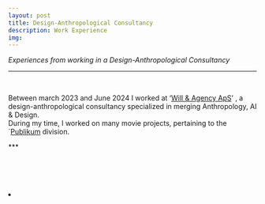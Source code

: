 ```yaml
---
layout: post
title: Design-Anthropological Consultancy 
description: Work Experience
img:
---
```


<i>Experiences from working in a Design-Anthropological Consultancy</i>

***

<br/>
<p aligen="middle">

Between march 2023 and June 2024 I worked at ‘<a href="http://willandagency.com" target="blank">Will & Agency ApS</a>’ , a design-anthropological consultancy specialized in merging Anthropology, AI & Design.
<br/>
During my time, I worked on many movie projects, pertaining to the ´<a href="http://publikum.io" target="blank">Publikum</a> division. 

<div>
</div>
***

<br/><br/>



<p align="middle">
</p>
<br/>
<li></li>
<br/><br/><br/>
